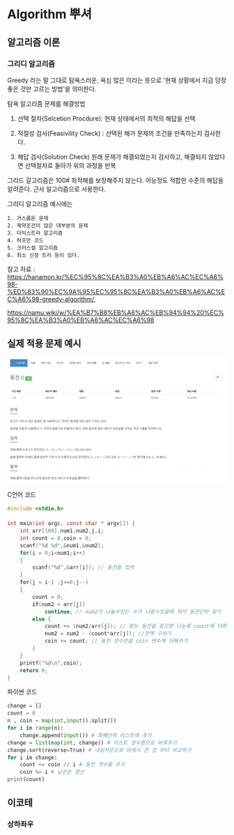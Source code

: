 # Algorithm 뿌셔


## 알고리즘 이론


### 그리디 알고리즘
Greedy 라는 말 그대로 탐욕스러운, 욕심 많은 이라는 뜻으로 '현재 상황에서 지금 당장 좋은 것만 고르는 방법'을 의미한다.

탐욕 알고리즘 문제를 해결방법

1. 선택 절차(Selcetion Procdure): 현재 상태에서의 최적의 해답을 선택

2. 적절성 검사(Feasivility Check) : 선택된 해가 문제의 조건을 만족하는지 검사한다.

3. 해답 검사(Solution Check) 원래 문제가 해결되었는지 검사하고, 해결되지 않았다면 선택절차로 돌아가 위의 과정을 반복

그리드 갈고리즘은 100# 최적해를 보장해주지 않는다. 어능정도 적합한 수준의 해답을 알려준다. 근사 알고리즘으로 사용한다.

그리디 알고리즘 예시에는

    1. 거스름돈 문제
    2. 제약조건이 많은 대부분의 문제
    3. 다익스트라 알고리즘
    4. 허프만 코드
    5. 크러스컬 알고리즘
    6. 최소 신장 트리 등이 있다.
참고 자료 : https://hanamon.kr/%EC%95%8C%EA%B3%A0%EB%A6%AC%EC%A6%98-%ED%83%90%EC%9A%95%EC%95%8C%EA%B3%A0%EB%A6%AC%EC%A6%98-greedy-algorithm/,

https://namu.wiki/w/%EA%B7%B8%EB%A6%AC%EB%94%94%20%EC%95%8C%EA%B3%A0%EB%A6%AC%EC%A6%98


## 실제 적용 문제 예시

![ex_screenshot](./img/Coin.png)

C언어 코드
```C
#include <stdio.h>

int main(int argc, const char * argv[]) {
    int arr[100],num1,num2,j,i;
    int count = 0,coin = 0;
    scanf("%d %d",&num1,&num2);
    for(i = 0;i<num1;i++)
    {
        scanf("%d",&arr[i]); // 동전들 입력
    }
    for(j = i-1 ;j>=0;j--)
    {
        count = 0;
        if(num2 < arr[j])
            continue; // num2가 나눌수있는 수가 나올수있을때 까지 동전단위 찾기
        else {
            count += (num2/arr[j]); // 맞는 동전을 찾으면 나눈후 count에 더하기
            num2 = num2 - (count*arr[j]); //잔액 구하기
            coin += count; // 동전 갯수만큼 coin 변수에 더해주기
        }
    }
    printf("%d\n",coin);
    return 0;
}
```

파이썬 코드

```py
change = []
count = 0
n , coin = map(int,input().split())
for i in range(n):
    change.append(input()) # 화폐단위 리스트에 추가
change = list(map(int, change)) # 리스트 정수형으로 바꿔주기
change.sort(reverse=True) # 내림차순으로 바꿔서 큰 것 부터 비교하기
for i in change:
    count += coin // i # 동전 갯수를 추가
    coin %= i # 남은돈 갱신
print(count)
```
## 이코테

### 상하좌우


